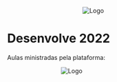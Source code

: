 <div align="center" style="width: 400px">

![Logo](https://vagas.byintera.com/wp-content/uploads/2021/08/GrupoBoticario.OriginaisEletronicos.Logomarca.03.Preferencial.Vertical.SemTagline.RGB_.Cromatico.Positivo-1536x490.png)

</div>

# Desenvolve 2022

Aulas ministradas pela plataforma:

<div align="center" style="width: 300px">
  
![Logo](https://hipsters.tech/wp-content/uploads/2017/08/alurja-v2.png)
  
</div>
